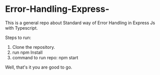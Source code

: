 # Error-Handling-Express-

This is a general repo about Standard way of Error Handling in Express Js with Typescript.

Steps to run:

1. Clone the repository.
2. run npm Install
3. command to run repo: npm start

Well, that's it you are good to go.

